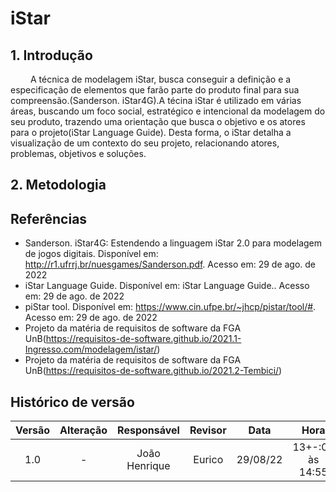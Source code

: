 # iStar

## 1. Introdução
&emsp;&emsp; A técnica de modelagem iStar, busca conseguir a definição e a especificação de elementos que farão parte do produto final para sua compreensão.(Sanderson. iStar4G).A técina iStar é utilizado em várias áreas, buscando um foco social, estratégico e intencional da modelagem do seu produto, trazendo uma orientação que busca o objetivo e os atores para o projeto(iStar Language Guide). Desta forma, o iStar detalha a visualização de um contexto do seu projeto, relacionando atores, problemas, objetivos e soluções.

## 2. Metodologia

## Referências
- Sanderson. iStar4G: Estendendo a linguagem iStar 2.0 para modelagem de jogos digitais. Disponível em: http://r1.ufrrj.br/nuesgames/Sanderson.pdf. Acesso em: 29 de ago. de 2022
- iStar Language Guide. Disponível em: iStar Language Guide.. Acesso em: 29 de ago. de 2022
-  piStar tool. Disponível em: https://www.cin.ufpe.br/~jhcp/pistar/tool/#. Acesso em: 29 de ago. de 2022
- Projeto da matéria de requisitos de software da FGA UnB(https://requisitos-de-software.github.io/2021.1-Ingresso.com/modelagem/istar/)
- Projeto da matéria de requisitos de software da FGA UnB(https://requisitos-de-software.github.io/2021.2-Tembici/)

## Histórico de versão

| Versão |      Alteração      | Responsável |           Revisor            |   Data   | Hora  |
| :----: | :-----------------: | :---------: | :--------------------------: | :------: | :------: |
|  1.0   |          -          |    João Henrique    |Eurico               | 29/08/22 |13+-:00 às 14:55 |